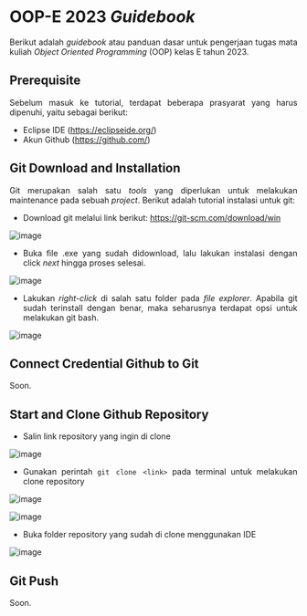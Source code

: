 # **OOP-E 2023 _Guidebook_**
<div align=justify>

Berikut adalah _guidebook_ atau panduan dasar untuk pengerjaan tugas mata kuliah _Object Oriented Programming_ (OOP) kelas E tahun 2023. 

## **Prerequisite**
<div align=justify>
Sebelum masuk ke tutorial, terdapat beberapa prasyarat yang harus dipenuhi, yaitu sebagai berikut: <br>

- Eclipse IDE (https://eclipseide.org/)
- Akun Github (https://github.com/)

## **Git Download and Installation**
Git merupakan salah satu _tools_ yang diperlukan untuk melakukan maintenance pada sebuah _project_. Berikut adalah tutorial instalasi untuk git:
- Download git melalui link berikut: https://git-scm.com/download/win

![image](https://github.com/akmalariq9/Guidebook-OOP_E/assets/109916703/de88c61c-ed04-4527-b09b-ae17794d5d5f)

- Buka file .exe yang sudah didownload, lalu lakukan instalasi dengan click _next_ hingga proses selesai.

![image](https://github.com/akmalariq9/Guidebook-OOP_E/assets/109916703/4476448a-7ca8-4910-9113-f5378c7265be)

- Lakukan _right-click_ di salah satu folder pada _file explorer_. Apabila git sudah terinstall dengan benar, maka seharusnya terdapat opsi untuk melakukan git bash. 

![image](https://github.com/akmalariq9/Guidebook-OOP_E/assets/109916703/11dd78c6-a3ff-49c9-a50a-4f480e1b064d)

## **Connect Credential Github to Git**
Soon.

## **Start and Clone Github Repository**
- Salin link repository yang ingin di clone
  
![image](https://github.com/Rencist/dummy/assets/91055469/db242dd4-a133-472e-9e3f-b0398023ea67)

- Gunakan perintah ```git clone <link>``` pada terminal untuk melakukan clone repository

![image](https://github.com/Rencist/dummy/assets/91055469/047a6dd0-19be-494c-9d4a-07c4ea27e1ed)

![image](https://github.com/Rencist/dummy/assets/91055469/465bc4c1-39be-4b00-b090-0ff07e01a88d)

- Buka folder repository yang sudah di clone menggunakan IDE

![image](https://github.com/Rencist/dummy/assets/91055469/69c25937-bcc5-4981-86a0-b34f94e6d252)


## **Git Push**
Soon.


